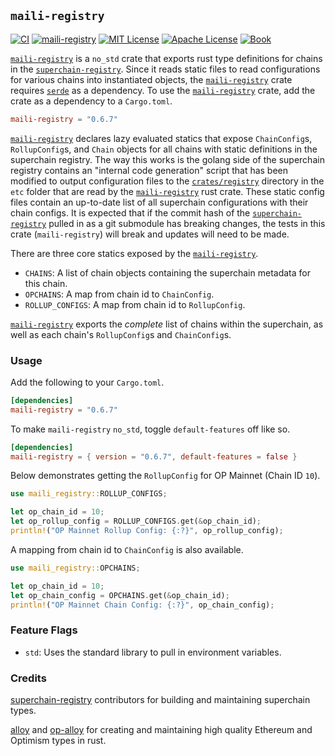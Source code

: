 ## `maili-registry`

<a href="https://github.com/op-rs/maili/actions/workflows/ci.yml"><img src="https://github.com/op-rs/maili/actions/workflows/ci.yml/badge.svg?label=ci" alt="CI"></a>
<a href="https://crates.io/crates/maili-registry"><img src="https://img.shields.io/crates/v/maili-registry.svg?label=maili-registry&labelColor=2a2f35" alt="maili-registry"></a>
<a href="https://github.com/op-rs/maili/blob/main/LICENSE-MIT"><img src="https://img.shields.io/badge/License-MIT-d1d1f6.svg?label=license&labelColor=2a2f35" alt="MIT License"></a>
<a href="https://github.com/op-rs/maili/blob/main/LICENSE-APACHE"><img src="https://img.shields.io/badge/License-APACHE-d1d1f6.svg?label=license&labelColor=2a2f35" alt="Apache License"></a>
<a href="https://alloy-rs.github.io/maili"><img src="https://img.shields.io/badge/Book-854a15?logo=mdBook&labelColor=2a2f35" alt="Book"></a>


[`maili-registry`][sc] is a `no_std` crate that exports rust type definitions for chains
in the [`superchain-registry`][osr]. Since it reads static files to read configurations for
various chains into instantiated objects, the [`maili-registry`][sc] crate requires
[`serde`][serde] as a dependency. To use the [`maili-registry`][sc] crate, add the crate
as a dependency to a `Cargo.toml`.

```toml
maili-registry = "0.6.7"
```

[`maili-registry`][sc] declares lazy evaluated statics that expose `ChainConfig`s, `RollupConfig`s,
and `Chain` objects for all chains with static definitions in the superchain registry. The way this works
is the golang side of the superchain registry contains an "internal code generation" script that has
been modified to output configuration files to the [`crates/registry`][s] directory in the
`etc` folder that are read by the [`maili-registry`][sc] rust crate. These static config files
contain an up-to-date list of all superchain configurations with their chain configs. It is expected
that if the commit hash of the [`superchain-registry`][osr] pulled in as a git submodule has breaking
changes, the tests in this crate (`maili-registry`) will break and updates will need to be made.

There are three core statics exposed by the [`maili-registry`][sc].
- `CHAINS`: A list of chain objects containing the superchain metadata for this chain.
- `OPCHAINS`: A map from chain id to `ChainConfig`.
- `ROLLUP_CONFIGS`: A map from chain id to `RollupConfig`.

[`maili-registry`][sc] exports the _complete_ list of chains within the superchain, as well as each
chain's `RollupConfig`s and `ChainConfig`s.


### Usage

Add the following to your `Cargo.toml`.

```toml
[dependencies]
maili-registry = "0.6.7"
```

To make `maili-registry` `no_std`, toggle `default-features` off like so.

```toml
[dependencies]
maili-registry = { version = "0.6.7", default-features = false }
```

Below demonstrates getting the `RollupConfig` for OP Mainnet (Chain ID `10`).

```rust
use maili_registry::ROLLUP_CONFIGS;

let op_chain_id = 10;
let op_rollup_config = ROLLUP_CONFIGS.get(&op_chain_id);
println!("OP Mainnet Rollup Config: {:?}", op_rollup_config);
```

A mapping from chain id to `ChainConfig` is also available.

```rust
use maili_registry::OPCHAINS;

let op_chain_id = 10;
let op_chain_config = OPCHAINS.get(&op_chain_id);
println!("OP Mainnet Chain Config: {:?}", op_chain_config);
```


### Feature Flags

- `std`: Uses the standard library to pull in environment variables.


### Credits

[superchain-registry][osr] contributors for building and maintaining superchain types.

[alloy] and [op-alloy] for creating and maintaining high quality Ethereum and Optimism types in rust.


<!-- Hyperlinks -->

[serde]: https://crates.io/crates/serde
[alloy]: https://github.com/alloy-rs/alloy
[op-alloy]: https://github.com/alloy-rs/op-alloy
[op-superchain]: https://docs.optimism.io/stack/explainer
[osr]: https://github.com/ethereum-optimism/superchain-registry

[s]: ./crates/registry
[sc]: https://crates.io/crates/maili-registry

[oag]: https://crates.io/crates/op-alloy-genesis
[chains]: https://docs.rs/maili-registry/latest/superchain/struct.CHAINS.html
[opchains]: https://docs.rs/maili-registry/latest/superchain/struct.OPCHAINS.html
[rollups]: https://docs.rs/maili-registry/latest/superchain/struct.ROLLUP_CONFIGS.html
